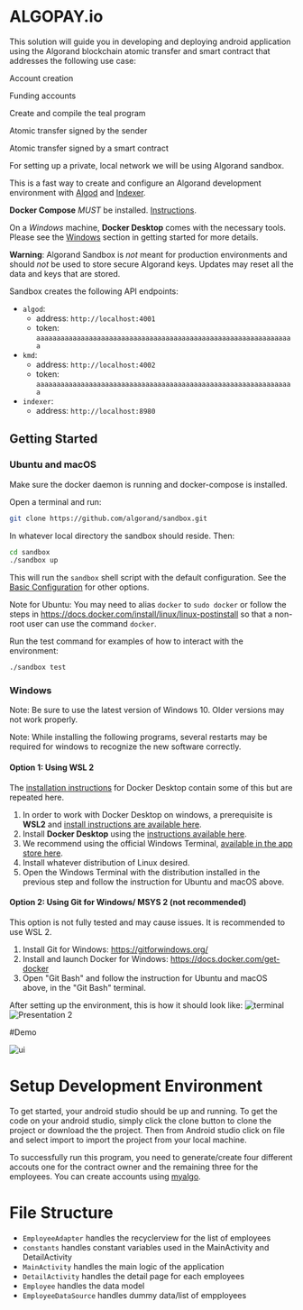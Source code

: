 # ALGOPAY.io

This solution will guide you in developing and deploying android application using the Algorand blockchain atomic transfer and smart contract that addresses the following use case:

Account creation

Funding accounts

Create and compile the teal program

Atomic transfer signed by the sender

Atomic transfer signed by a smart contract

For setting up a private, local network we will be using Algorand sandbox. 

This is a fast way to create and configure an Algorand development environment with [Algod](https://github.com/algorand/go-algorand) and [Indexer](https://github.com/algorand/indexer).

**Docker Compose** _MUST_ be installed. [Instructions](https://docs.docker.com/compose/install/).

On a _Windows_ machine, **Docker Desktop** comes with the necessary tools. Please see the [Windows](#windows) section in getting started for more details.

**Warning**: Algorand Sandbox is _not_ meant for production environments and should _not_ be used to store secure Algorand keys. Updates may reset all the data and keys that are stored.

Sandbox creates the following API endpoints:

- `algod`:
  - address: `http://localhost:4001`
  - token: `aaaaaaaaaaaaaaaaaaaaaaaaaaaaaaaaaaaaaaaaaaaaaaaaaaaaaaaaaaaaaaaa`
- `kmd`:
  - address: `http://localhost:4002`
  - token: `aaaaaaaaaaaaaaaaaaaaaaaaaaaaaaaaaaaaaaaaaaaaaaaaaaaaaaaaaaaaaaaa`
- `indexer`:
  - address: `http://localhost:8980`


## Getting Started

### Ubuntu and macOS

Make sure the docker daemon is running and docker-compose is installed.

Open a terminal and run:

```bash
git clone https://github.com/algorand/sandbox.git
```

In whatever local directory the sandbox should reside. Then:

```bash
cd sandbox
./sandbox up
```

This will run the `sandbox` shell script with the default configuration. See the [Basic Configuration](#basic-configuration) for other options.

<!-- markdownlint-disable-file MD034 -->

Note for Ubuntu: You may need to alias `docker` to `sudo docker` or follow the steps in https://docs.docker.com/install/linux/linux-postinstall so that a non-root user can use the command `docker`.

Run the test command for examples of how to interact with the environment:

```bash
./sandbox test
```

### Windows

Note: Be sure to use the latest version of Windows 10. Older versions may not work properly.

Note: While installing the following programs, several restarts may be required for windows to recognize the new software correctly.

#### Option 1: Using WSL 2

The [installation instructions](https://docs.docker.com/desktop/windows/install/) for Docker Desktop contain some of this but are repeated here.

1. In order to work with Docker Desktop on windows, a prerequisite is **WSL2** and [install instructions are available here](https://docs.microsoft.com/en-us/windows/wsl/install).
2. Install **Docker Desktop** using the [instructions available here](https://docs.docker.com/desktop/windows/install/).
3. We recommend using the official Windows Terminal, [available in the app store here](https://www.microsoft.com/en-us/p/windows-terminal/9n0dx20hk701).
4. Install whatever distribution of Linux desired.
5. Open the Windows Terminal with the distribution installed in the previous step and follow the instruction for Ubuntu and macOS above.

#### Option 2: Using Git for Windows/ MSYS 2 (not recommended)

This option is not fully tested and may cause issues.
It is recommended to use WSL 2.

1. Install Git for Windows: https://gitforwindows.org/
2. Install and launch Docker for Windows: https://docs.docker.com/get-docker
3. Open "Git Bash" and follow the instruction for Ubuntu and macOS above, in the "Git Bash" terminal.


After setting up the environment, this is how it should look like: 
![terminal](https://user-images.githubusercontent.com/44316521/192166505-c283f40f-dcaf-4248-842f-b1096bbdc1e1.png)
![Presentation 2](https://user-images.githubusercontent.com/44316521/192166511-b059aa9a-545b-4fbf-aff2-f13ad5bf76b4.png)

#Demo

![ui](https://user-images.githubusercontent.com/44316521/192166593-fec6dba0-27c2-4cd3-b433-ff4e181d40f6.jpg)

# Setup Development Environment
To get started, your android studio should be up and running. To get the code on your android studio, simply click the clone button to clone the project or download the the project. Then from Android studio click on file and  select import to import the project from your local machine.

To successfully run this program, you need to generate/create four different accouts one for the contract owner and the remaining three for the employees. You can  create accounts using [myalgo](https://wallet.myalgo.com/access).

# File Structure
- `EmployeeAdapter` handles the recyclerview for the list of employees
- `constants` handles constant variables used in the MainActivity and DetailActivity
- `MainActivity` handles the main logic of the application
- `DetailActivity` handles the detail page for each employees
- `Employee` handles the data model
- `EmployeeDataSource` handles dummy data/list of empployees


